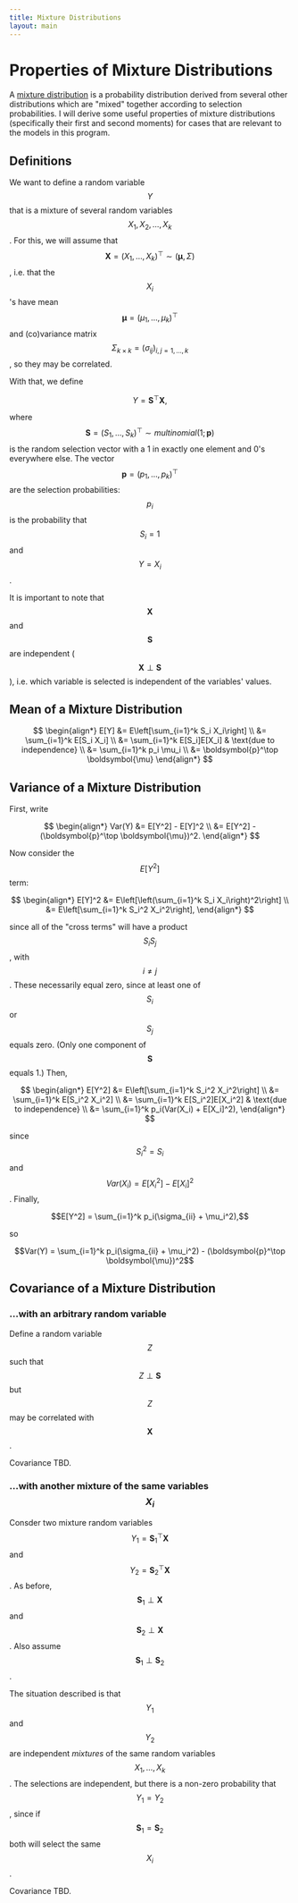 ```yaml
---
title: Mixture Distributions
layout: main
---
```


# Properties of Mixture Distributions

A [mixture distribution](https://en.wikipedia.org/wiki/Mixture_distribution) is
a probability distribution derived from several other distributions which are 
"mixed" together according to selection probabilities. I will derive some
useful properties of mixture distributions (specifically their first and second
moments) for cases that are relevant to the models in this program.

## Definitions

We want to define a random variable $$Y$$ that is a mixture of several random
variables $$X_1, X_2, \dots, X_k$$. For this, we will assume that
$$\boldsymbol{X} = (X_1,\dots,X_k)^\top \sim (\boldsymbol{\mu},\Sigma)$$, i.e.
that the $$X_i$$'s have mean $$\boldsymbol{\mu} = (\mu_1,\dots,\mu_k)^\top$$ 
and (co)variance matrix $$\Sigma_{k\times k} = (\sigma_{ij})_{i,j=1,\dots,k}$$,
so they may be correlated.

With that, we define

$$Y = \boldsymbol{S}^\top \boldsymbol{X},$$

where
$$\boldsymbol{S} = (S_1,\dots,S_k)^\top \sim multinomial(1; \boldsymbol{p})$$
is the random selection vector with a 1 in exactly one element and 0's
everywhere else. The vector $$\boldsymbol{p} = (p_1,\dots,p_k)^\top$$ are the
selection probabilities: $$p_i$$ is the probability that $$S_i = 1$$ and 
$$Y = X_i$$.

It is important to note that $$\boldsymbol{X}$$ and $$\boldsymbol{S}$$ are
independent ($$\boldsymbol{X} \perp \boldsymbol{S}$$), i.e. which variable is
selected is independent of the variables' values.

## Mean of a Mixture Distribution

$$
\begin{align*}
E[Y] &= E\left[\sum_{i=1}^k S_i X_i\right] \\
&= \sum_{i=1}^k E[S_i X_i] \\
&= \sum_{i=1}^k E[S_i]E[X_i] & \text{due to independence} \\
&= \sum_{i=1}^k p_i \mu_i \\
&= \boldsymbol{p}^\top \boldsymbol{\mu}
\end{align*}
$$

## Variance of a Mixture Distribution

First, write

$$
\begin{align*}
Var(Y) &= E[Y^2] - E[Y]^2 \\
&= E[Y^2] - (\boldsymbol{p}^\top \boldsymbol{\mu})^2.
\end{align*}
$$

Now consider the $$E[Y^2]$$ term:

$$
\begin{align*}
E[Y]^2 &= E\left[\left(\sum_{i=1}^k S_i X_i\right)^2\right] \\
&= E\left[\sum_{i=1}^k S_i^2 X_i^2\right],
\end{align*}
$$

since all of the "cross terms" will have a
product $$S_i S_j$$, with $$i \neq j$$. These necessarily equal zero, since at
least one of $$S_i$$ or $$S_j$$ equals zero. (Only one component of
$$\boldsymbol{S}$$ equals 1.) Then,

$$
\begin{align*}
E[Y^2] &= E\left[\sum_{i=1}^k S_i^2 X_i^2\right] \\
&= \sum_{i=1}^k E[S_i^2 X_i^2] \\
&= \sum_{i=1}^k E[S_i^2]E[X_i^2] & \text{due to independence} \\
&= \sum_{i=1}^k p_i(Var(X_i) + E[X_i]^2),
\end{align*}
$$

since $$S_i^2 = S_i$$ and $$Var(X_i) = E[X_i^2] - E[X_i]^2$$. Finally,

$$E[Y^2] = \sum_{i=1}^k p_i(\sigma_{ii} + \mu_i^2),$$

so

$$Var(Y) = \sum_{i=1}^k p_i(\sigma_{ii} + \mu_i^2) - 
(\boldsymbol{p}^\top \boldsymbol{\mu})^2$$

## Covariance of a Mixture Distribution

### ...with an arbitrary random variable

Define a random variable $$Z$$ such that $$Z \perp \boldsymbol{S}$$ but $$Z$$ may be correlated with $$\boldsymbol{X}$$.

Covariance TBD.

### ...with another mixture of the same variables $$X_i$$

Consder two mixture random variables 
$$Y_1 = \boldsymbol{S}_1^\top \boldsymbol{X}$$ and
$$Y_2 = \boldsymbol{S}_2^\top \boldsymbol{X}$$. As before, 
$$\boldsymbol{S}_1 \perp \boldsymbol{X}$$ and
$$\boldsymbol{S}_2 \perp \boldsymbol{X}$$. Also assume
$$\boldsymbol{S}_1 \perp \boldsymbol{S}_2$$.

The situation described is that $$Y_1$$ and $$Y_2$$ are independent _mixtures_
of the same random variables $$X_1,\dots,X_k$$. The selections are independent,
but there is a non-zero probability that $$Y_1 = Y_2$$, since if 
$$\boldsymbol{S}_1 = \boldsymbol{S}_2$$ both will select the same $$X_i$$.

Covariance TBD.
